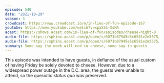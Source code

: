 ```yaml
---
episode: 540
date: "2021-10-29"
season: 3
crowdcast: https://www.crowdcast.io/e/in-lieu-of-fun-episode-167
youtube: https://www.youtube.com/watch?v=xpaX3b-XsHA
acast: https://shows.acast.com/in-lieu-of-fun/episodes/cheese-night-8
audio-file: https://sphinx.acast.com/p/open/s/6071b87945e5c6581e2e5575/e/610e7f9069ea9c001401c239/media.mp3
audio-file: https://sphinx.acast.com/p/open/s/6071b87945e5c6581e2e5575/e/618af31e8722a500131858de/media.mp3
summary: Some say the week will end in cheese, some say in guests
---
```

This episode was intended to have guests, in defiance of the usual custom of having Friday be solely devoted to cheese. However, due to a widespread power outage in the D.C. area, the guests were unable to attend, so the quesiotic _status quo_ was preserved.

